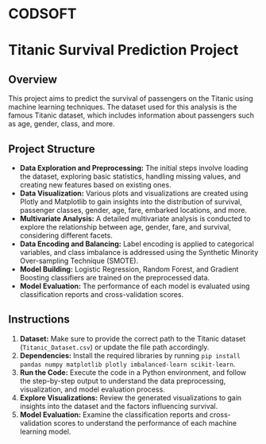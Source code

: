 # CODSOFT
# Titanic Survival Prediction Project

## Overview
This project aims to predict the survival of passengers on the Titanic using machine learning techniques. The dataset used for this analysis is the famous Titanic dataset, which includes information about passengers such as age, gender, class, and more.

## Project Structure
- **Data Exploration and Preprocessing:** The initial steps involve loading the dataset, exploring basic statistics, handling missing values, and creating new features based on existing ones.
- **Data Visualization:** Various plots and visualizations are created using Plotly and Matplotlib to gain insights into the distribution of survival, passenger classes, gender, age, fare, embarked locations, and more.
- **Multivariate Analysis:** A detailed multivariate analysis is conducted to explore the relationship between age, gender, fare, and survival, considering different facets.
- **Data Encoding and Balancing:** Label encoding is applied to categorical variables, and class imbalance is addressed using the Synthetic Minority Over-sampling Technique (SMOTE).
- **Model Building:** Logistic Regression, Random Forest, and Gradient Boosting classifiers are trained on the preprocessed data.
- **Model Evaluation:** The performance of each model is evaluated using classification reports and cross-validation scores.

## Instructions
1. **Dataset:** Make sure to provide the correct path to the Titanic dataset (`Titanic_Dataset.csv`) or update the file path accordingly.
2. **Dependencies:** Install the required libraries by running `pip install pandas numpy matplotlib plotly imbalanced-learn scikit-learn`.
3. **Run the Code:** Execute the code in a Python environment, and follow the step-by-step output to understand the data preprocessing, visualization, and model evaluation process.
4. **Explore Visualizations:** Review the generated visualizations to gain insights into the dataset and the factors influencing survival.
5. **Model Evaluation:** Examine the classification reports and cross-validation scores to understand the performance of each machine learning model.


